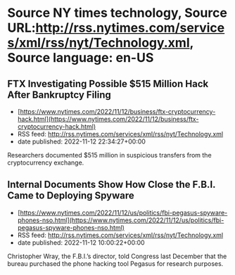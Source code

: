 # Source NY times technology, Source URL:http://rss.nytimes.com/services/xml/rss/nyt/Technology.xml, Source language: en-US

## FTX Investigating Possible $515 Million Hack After Bankruptcy Filing
 - [https://www.nytimes.com/2022/11/12/business/ftx-cryptocurrency-hack.html](https://www.nytimes.com/2022/11/12/business/ftx-cryptocurrency-hack.html)
 - RSS feed: http://rss.nytimes.com/services/xml/rss/nyt/Technology.xml
 - date published: 2022-11-12 22:34:27+00:00

Researchers documented $515 million in suspicious transfers from the cryptocurrency exchange.

## Internal Documents Show How Close the F.B.I. Came to Deploying Spyware
 - [https://www.nytimes.com/2022/11/12/us/politics/fbi-pegasus-spyware-phones-nso.html](https://www.nytimes.com/2022/11/12/us/politics/fbi-pegasus-spyware-phones-nso.html)
 - RSS feed: http://rss.nytimes.com/services/xml/rss/nyt/Technology.xml
 - date published: 2022-11-12 10:00:22+00:00

Christopher Wray, the F.B.I.’s director, told Congress last December that the bureau purchased the phone hacking tool Pegasus for research purposes.
